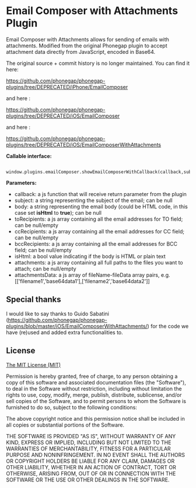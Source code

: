 # Email Composer with Attachments Plugin #

Email Composer with Attachments allows for sending of emails with attachments. Modified from the original Phonegap plugin to accept attachment data directly from JavaScript, encoded in Base64.

The original source + commit history is no longer maintained.
You can find it here:

https://github.com/phonegap/phonegap-plugins/tree/DEPRECATED/iPhone/EmailComposer

and here :

https://github.com/phonegap/phonegap-plugins/tree/DEPRECATED/iOS/EmailComposer

and here :

https://github.com/phonegap/phonegap-plugins/tree/DEPRECATED/iOS/EmailComposerWithAttachments


**Callable interface:**
```
	window.plugins.emailComposer.showEmailComposerWithCallback(callback,subject,body,toRecipients,ccRecipients,bccRecipients,isHtml,attachments,attachmentsData);
```

**Parameters:**
- callback: a js function that will receive return parameter from the plugin
- subject: a string representing the subject of the email; can be null
- body: a string representing the email body (could be HTML code, in this case set **isHtml** to **true**); can be null
- toRecipients: a js array containing all the email addresses for TO field; can be null/empty
- ccRecipients: a js array containing all the email addresses for CC field; can be null/empty
- bccRecipients: a js array containing all the email addresses for BCC field; can be null/empty
- isHtml: a bool value indicating if the body is HTML or plain text
- attachments: a js array containing all full paths to the files you want to attach; can be null/empty
- attachmentsData: a js array of fileName-fileData array pairs, e.g. [['filename1','base64data1'],['filename2','base64data2']]

## Special thanks ##

I would like to say thanks to Guido Sabatini (https://github.com/phonegap/phonegap-plugins/blob/master/iOS/EmailComposerWithAttachments/) for the code we have (re)used and added extra functionalities to.

## License ##

[The MIT License (MIT)](http://www.opensource.org/licenses/mit-license.html)

Permission is hereby granted, free of charge, to any person obtaining a copy
of this software and associated documentation files (the "Software"), to deal
in the Software without restriction, including without limitation the rights
to use, copy, modify, merge, publish, distribute, sublicense, and/or sell
copies of the Software, and to permit persons to whom the Software is
furnished to do so, subject to the following conditions:

The above copyright notice and this permission notice shall be included in
all copies or substantial portions of the Software.

THE SOFTWARE IS PROVIDED "AS IS", WITHOUT WARRANTY OF ANY KIND, EXPRESS OR
IMPLIED, INCLUDING BUT NOT LIMITED TO THE WARRANTIES OF MERCHANTABILITY,
FITNESS FOR A PARTICULAR PURPOSE AND NONINFRINGEMENT. IN NO EVENT SHALL THE
AUTHORS OR COPYRIGHT HOLDERS BE LIABLE FOR ANY CLAIM, DAMAGES OR OTHER
LIABILITY, WHETHER IN AN ACTION OF CONTRACT, TORT OR OTHERWISE, ARISING FROM,
OUT OF OR IN CONNECTION WITH THE SOFTWARE OR THE USE OR OTHER DEALINGS IN
THE SOFTWARE.
